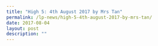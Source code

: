 ```yaml
---
title: "High 5: 4th August 2017 by Mrs Tan"
permalink: /lp-news/high-5-4th-august-2017-by-mrs-tan/
date: 2017-08-04
layout: post
description: ""
---
```

